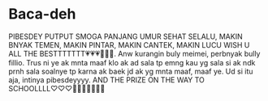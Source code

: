# Baca-deh
PIBESDEY PUTPUT SMOGA PANJANG UMUR SEHAT SELALU, MAKIN BNYAK TEMEN, MAKIN PINTAR, MAKIN CANTEK, MAKIN LUCU WISH U ALL THE BESTTTTTTT💗💗💗🎉🎉🎉. Anw kurangin buly meimei, perbnyak bully fillio. Trus ni ye ak mnta maaf klo ak ad sala tp emng kau yg sala si ak ndk prnh sala soalnye tp karna ak baek jd ak yg mnta maaf, maaf ye. Ud si itu aja, intinya pibesdeyyyy. AND THE PRIZE ON THE WAY TO SCHOOLLLL♡♡♡🍑🍑🍑🍒🍒🍒🍒
